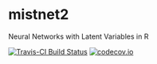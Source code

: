 # mistnet2

Neural Networks with Latent Variables in R

[![Travis-CI Build Status](https://travis-ci.org/davharris/mistnet2.svg?branch=master)](https://travis-ci.org/davharris/mistnet2)
[![codecov.io](https://codecov.io/github/davharris/mistnet2/coverage.svg?branch=master)](https://codecov.io/github/davharris/mistnet2?branch=master)
